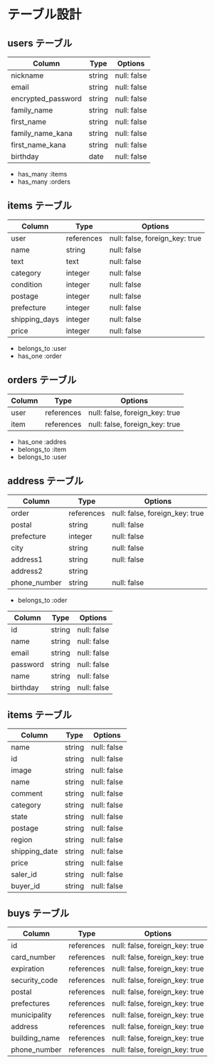 # テーブル設計

## users テーブル

| Column             | Type   | Options     |
| ------------------ | ------ | ----------- |
| nickname           | string | null: false |
| email              | string | null: false |
| encrypted_password | string | null: false |
| family_name        | string | null: false |
| first_name         | string | null: false |
| family_name_kana   | string | null: false |
| first_name_kana    | string | null: false |
| birthday           | date   | null: false |

- has_many :items
- has_many :orders

## items テーブル

| Column        | Type       | Options                        |
| ------------- | ---------- | ------------------------------ |
| user          | references | null: false, foreign_key: true |
| name          | string     | null: false                    |
| text          | text       | null: false                    |
| category      | integer    | null: false                    |
| condition     | integer    | null: false                    |
| postage       | integer    | null: false                    |
| prefecture    | integer    | null: false                    |
| shipping_days | integer    | null: false                    |
| price         | integer    | null: false                    |

- belongs_to :user
- has_one :order

## orders テーブル

| Column | Type       | Options                        |
| ------ | ---------- | ------------------------------ |
| user   | references | null: false, foreign_key: true |
| item   | references | null: false, foreign_key: true |

- has_one :addres
- belongs_to :item
- belongs_to :user


## address テーブル

| Column       | Type       | Options                        |
| ------------ | ---------- | ------------------------------ |
| order        | references | null: false, foreign_key: true |
| postal       | string     | null: false                    |
| prefecture   | integer    | null: false                    |
| city         | string     | null: false                    |
| address1     | string     | null: false                    |
| address2     | string     |                                |
| phone_number | string     | null: false                    |

- belongs_to :oder

| Column   | Type   | Options     |
| -------- | ------ | ----------- |
| id       | string | null: false |
| name     | string | null: false |
| email    | string | null: false |
| password | string | null: false |
| name     | string | null: false |
| birthday | string | null: false |

## items テーブル

| Column        | Type   | Options     |
| ------------- | ------ | ----------- |
| name          | string | null: false |
| id            | string | null: false |
| image         | string | null: false |
| name          | string | null: false |
| comment       | string | null: false | 
| category      | string | null: false |
| state         | string | null: false |
| postage       | string | null: false |
| region        | string | null: false |
| shipping_date | string | null: false |
| price         | string | null: false |
| saler_id      | string | null: false |
| buyer_id      | string | null: false |

## buys テーブル

| Column       | Type       | Options                        |
| ------------ | ---------- | ------------------------------ |
| id           | references | null: false, foreign_key: true |
| card_number  | references | null: false, foreign_key: true |
| expiration   | references | null: false, foreign_key: true |
| security_code| references | null: false, foreign_key: true |
| postal       | references | null: false, foreign_key: true |
| prefectures  | references | null: false, foreign_key: true |
| municipality | references | null: false, foreign_key: true |
| address      | references | null: false, foreign_key: true |
| building_name| references | null: false, foreign_key: true |
| phone_number | references | null: false, foreign_key: true |

